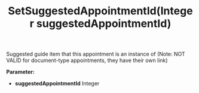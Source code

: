 ﻿---
uid: crmscript_ref_NSAppointmentEntity_SetSuggestedAppointmentId
title: SetSuggestedAppointmentId(Integer suggestedAppointmentId)
intellisense: NSAppointmentEntity.SetSuggestedAppointmentId
keywords: NSAppointmentEntity, GetSuggestedAppointmentId
so.topic: reference
---

Suggested guide item that this appointment is an instance of (Note: NOT VALID for document-type appointments, they have their own link)

**Parameter:** 
 - **suggestedAppointmentId** Integer

